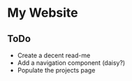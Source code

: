 # My Website

## ToDo
* Create a decent read-me
* Add a navigation component (daisy?)
* Populate the projects page
